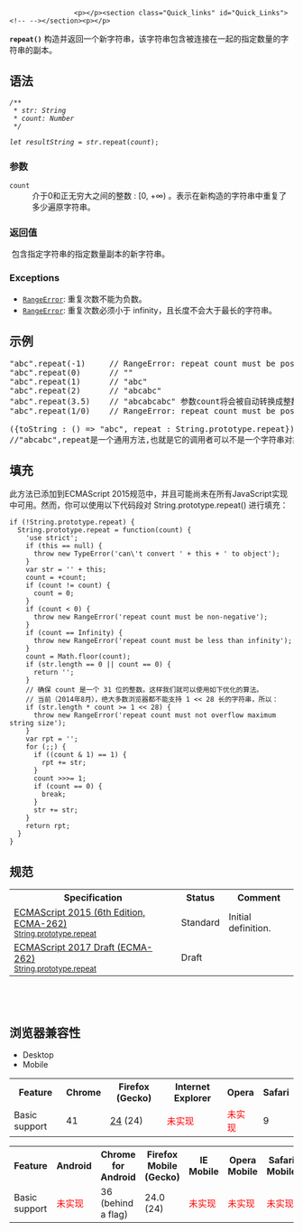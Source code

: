 
                
                  
                    <p></p><section class="Quick_links" id="Quick_Links"><!-- --></section><p></p>

<p><strong><code>repeat()</code></strong>&#xA0;&#x6784;&#x9020;&#x5E76;&#x8FD4;&#x56DE;&#x4E00;&#x4E2A;&#x65B0;&#x5B57;&#x7B26;&#x4E32;&#xFF0C;&#x8BE5;&#x5B57;&#x7B26;&#x4E32;&#x5305;&#x542B;&#x88AB;&#x8FDE;&#x63A5;&#x5728;&#x4E00;&#x8D77;&#x7684;&#x6307;&#x5B9A;&#x6570;&#x91CF;&#x7684;&#x5B57;&#x7B26;&#x4E32;&#x7684;&#x526F;&#x672C;&#x3002;</p>

<h2 name="Syntax" id="Syntax">&#x8BED;&#x6CD5;</h2>

<pre class="syntaxbox"><code><var>/** 
 * str: String
 * count: Number
 */

let resultString = str</var>.repeat(<var>count</var>);</code></pre>

<h3 name="Parameters" id="Parameters">&#x53C2;&#x6570;</h3>

<dl>
 <dt><code>count</code></dt>
 <dd>&#x4ECB;&#x4E8E;0&#x548C;&#x6B63;&#x65E0;&#x7A77;&#x5927;&#x4E4B;&#x95F4;&#x7684;&#x6574;&#x6570; : [0, +&#x221E;) &#x3002;&#x8868;&#x793A;&#x5728;&#x65B0;&#x6784;&#x9020;&#x7684;&#x5B57;&#x7B26;&#x4E32;&#x4E2D;&#x91CD;&#x590D;&#x4E86;&#x591A;&#x5C11;&#x904D;&#x539F;&#x5B57;&#x7B26;&#x4E32;&#x3002;</dd>
</dl>

<h3 id="&#x8FD4;&#x56DE;&#x503C;">&#x8FD4;&#x56DE;&#x503C;</h3>

<p>&#xA0;&#x5305;&#x542B;&#x6307;&#x5B9A;&#x5B57;&#x7B26;&#x4E32;&#x7684;&#x6307;&#x5B9A;&#x6570;&#x91CF;&#x526F;&#x672C;&#x7684;&#x65B0;&#x5B57;&#x7B26;&#x4E32;&#x3002;</p>

<h3 id="Exceptions">Exceptions</h3>

<ul>
 <li><a href="/zh-CN/docs/Web/JavaScript/Reference/Errors/Negative_repetition_count" class="new" title="&#x6B64;&#x9875;&#x9762;&#x4ECD;&#x672A;&#x88AB;&#x672C;&#x5730;&#x5316;, &#x671F;&#x5F85;&#x60A8;&#x7684;&#x7FFB;&#x8BD1;!"><code>RangeError</code></a>: &#x91CD;&#x590D;&#x6B21;&#x6570;&#x4E0D;&#x80FD;&#x4E3A;&#x8D1F;&#x6570;&#x3002;</li>
 <li><a href="/zh-CN/docs/Web/JavaScript/Reference/Errors/Resulting_string_too_large" class="new" title="&#x6B64;&#x9875;&#x9762;&#x4ECD;&#x672A;&#x88AB;&#x672C;&#x5730;&#x5316;, &#x671F;&#x5F85;&#x60A8;&#x7684;&#x7FFB;&#x8BD1;!"><code>RangeError</code></a>:&#xA0;&#x91CD;&#x590D;&#x6B21;&#x6570;&#x5FC5;&#x987B;&#x5C0F;&#x4E8E;&#xA0;infinity&#xFF0C;&#x4E14;&#x957F;&#x5EA6;&#x4E0D;&#x4F1A;&#x5927;&#x4E8E;&#x6700;&#x957F;&#x7684;&#x5B57;&#x7B26;&#x4E32;&#x3002;</li>
</ul>

<h2 name="Examples" id="Examples">&#x793A;&#x4F8B;</h2>

<pre class="brush:js"><span class="difflineplus">&quot;abc&quot;.repeat(-1)     // </span>RangeError: repeat count must be positive and less than inifinity
<span class="difflineplus">&quot;abc&quot;.repeat(0)      // &quot;&quot;</span>
<span class="difflineplus">&quot;abc&quot;.repeat(1)      // &quot;abc&quot;</span>
<span class="difflineplus">&quot;abc&quot;.repeat(2)      // &quot;</span>abcabc<span class="difflineplus">&quot;
</span>&quot;abc&quot;.repeat(3.5)<span class="difflineplus">    // &quot;abcabcabc&quot; &#x53C2;&#x6570;count&#x5C06;&#x4F1A;&#x88AB;&#x81EA;&#x52A8;&#x8F6C;&#x6362;&#x6210;&#x6574;&#x6570;.
</span><span class="difflineplus">&quot;abc&quot;.repeat(1/0)    //</span> RangeError: repeat count must be positive and less than inifinity

<span class="difflineplus">({toString : () =&gt; &quot;abc&quot;, repeat : String.prototype.repeat}</span><span class="difflineplus">).repeat(2)   
</span><span class="difflineplus">//&quot;</span>abcabc<span class="difflineplus">&quot;,repeat&#x662F;&#x4E00;&#x4E2A;&#x901A;&#x7528;&#x65B9;&#x6CD5;</span>,&#x4E5F;&#x5C31;&#x662F;&#x5B83;&#x7684;&#x8C03;&#x7528;&#x8005;&#x53EF;&#x4EE5;&#x4E0D;&#x662F;&#x4E00;&#x4E2A;&#x5B57;&#x7B26;&#x4E32;&#x5BF9;&#x8C61;.</pre>

<h2 id="&#x586B;&#x5145;">&#x586B;&#x5145;</h2>

<p>&#x6B64;&#x65B9;&#x6CD5;&#x5DF2;&#x6DFB;&#x52A0;&#x5230;ECMAScript 2015&#x89C4;&#x8303;&#x4E2D;&#xFF0C;&#x5E76;&#x4E14;&#x53EF;&#x80FD;&#x5C1A;&#x672A;&#x5728;&#x6240;&#x6709;JavaScript&#x5B9E;&#x73B0;&#x4E2D;&#x53EF;&#x7528;&#x3002;&#x7136;&#x800C;&#xFF0C;&#x4F60;&#x53EF;&#x4EE5;&#x4F7F;&#x7528;&#x4EE5;&#x4E0B;&#x4EE3;&#x7801;&#x6BB5;&#x5BF9; String.prototype.repeat() &#x8FDB;&#x884C;&#x586B;&#x5145;&#xFF1A;</p>

<pre class="brush: js  language-js"><code class="language-js"><span class="keyword token">if</span> <span class="punctuation token">(</span><span class="operator token">!</span>String<span class="punctuation token">.</span>prototype<span class="punctuation token">.</span>repeat<span class="punctuation token">)</span> <span class="punctuation token">{</span>
  String<span class="punctuation token">.</span>prototype<span class="punctuation token">.</span>repeat <span class="operator token">=</span> <span class="keyword token">function</span><span class="punctuation token">(</span>count<span class="punctuation token">)</span> <span class="punctuation token">{</span>
    <span class="string token">&apos;use strict&apos;</span><span class="punctuation token">;</span>
    <span class="keyword token">if</span> <span class="punctuation token">(</span><span class="keyword token">this</span> <span class="operator token">==</span> <span class="keyword token">null</span><span class="punctuation token">)</span> <span class="punctuation token">{</span>
      <span class="keyword token">throw</span> <span class="keyword token">new</span> <span class="class-name token">TypeError</span><span class="punctuation token">(</span><span class="string token">&apos;can\&apos;t convert &apos;</span> <span class="operator token">+</span> <span class="keyword token">this</span> <span class="operator token">+</span> <span class="string token">&apos; to object&apos;</span><span class="punctuation token">)</span><span class="punctuation token">;</span>
    <span class="punctuation token">}</span>
    <span class="keyword token">var</span> str <span class="operator token">=</span> <span class="string token">&apos;&apos;</span> <span class="operator token">+</span> <span class="keyword token">this</span><span class="punctuation token">;</span>
    count <span class="operator token">=</span> <span class="operator token">+</span>count<span class="punctuation token">;</span>
    <span class="keyword token">if</span> <span class="punctuation token">(</span>count <span class="operator token">!</span><span class="operator token">=</span> count<span class="punctuation token">)</span> <span class="punctuation token">{</span>
      count <span class="operator token">=</span> <span class="number token">0</span><span class="punctuation token">;</span>
    <span class="punctuation token">}</span>
    <span class="keyword token">if</span> <span class="punctuation token">(</span>count <span class="operator token">&lt;</span> <span class="number token">0</span><span class="punctuation token">)</span> <span class="punctuation token">{</span>
      <span class="keyword token">throw</span> <span class="keyword token">new</span> <span class="class-name token">RangeError</span><span class="punctuation token">(</span><span class="string token">&apos;repeat count must be non-negative&apos;</span><span class="punctuation token">)</span><span class="punctuation token">;</span>
    <span class="punctuation token">}</span>
    <span class="keyword token">if</span> <span class="punctuation token">(</span>count <span class="operator token">==</span> <span class="number token">Infinity</span><span class="punctuation token">)</span> <span class="punctuation token">{</span>
      <span class="keyword token">throw</span> <span class="keyword token">new</span> <span class="class-name token">RangeError</span><span class="punctuation token">(</span><span class="string token">&apos;repeat count must be less than infinity&apos;</span><span class="punctuation token">)</span><span class="punctuation token">;</span>
    <span class="punctuation token">}</span>
    count <span class="operator token">=</span> Math<span class="punctuation token">.</span><span class="function token">floor<span class="punctuation token">(</span></span>count<span class="punctuation token">)</span><span class="punctuation token">;</span>
    <span class="keyword token">if</span> <span class="punctuation token">(</span>str<span class="punctuation token">.</span>length <span class="operator token">==</span> <span class="number token">0</span> <span class="operator token">||</span> count <span class="operator token">==</span> <span class="number token">0</span><span class="punctuation token">)</span> <span class="punctuation token">{</span>
      <span class="keyword token">return</span> <span class="string token">&apos;&apos;</span><span class="punctuation token">;</span>
    <span class="punctuation token">}</span>
   <span class="comment token"> // &#x786E;&#x4FDD; count &#x662F;&#x4E00;&#x4E2A; 31 &#x4F4D;&#x7684;&#x6574;&#x6570;&#x3002;&#x8FD9;&#x6837;&#x6211;&#x4EEC;&#x5C31;&#x53EF;&#x4EE5;&#x4F7F;&#x7528;&#x5982;&#x4E0B;&#x4F18;&#x5316;&#x7684;&#x7B97;&#x6CD5;&#x3002;
    // &#x5F53;&#x524D;&#xFF08;2014&#x5E74;8&#x6708;&#xFF09;&#xFF0C;&#x7EDD;&#x5927;&#x591A;&#x6570;&#x6D4F;&#x89C8;&#x5668;&#x90FD;&#x4E0D;&#x80FD;&#x652F;&#x6301; 1 &lt;&lt; 28 &#x957F;&#x7684;&#x5B57;&#x7B26;&#x4E32;&#xFF0C;&#x6240;&#x4EE5;&#xFF1A;</span><span class="comment token">
</span>    <span class="keyword token">if</span> <span class="punctuation token">(</span>str<span class="punctuation token">.</span>length <span class="operator token">*</span> count <span class="operator token">&gt;=</span> <span class="number token">1</span> <span class="operator token">&lt;</span><span class="operator token">&lt;</span> <span class="number token">28</span><span class="punctuation token">)</span> <span class="punctuation token">{</span>
      <span class="keyword token">throw</span> <span class="keyword token">new</span> <span class="class-name token">RangeError</span><span class="punctuation token">(</span><span class="string token">&apos;repeat count must not overflow maximum string size&apos;</span><span class="punctuation token">)</span><span class="punctuation token">;</span>
    <span class="punctuation token">}</span>
    <span class="keyword token">var</span> rpt <span class="operator token">=</span> <span class="string token">&apos;&apos;</span><span class="punctuation token">;</span>
    <span class="keyword token">for</span> <span class="punctuation token">(</span><span class="punctuation token">;</span><span class="punctuation token">;</span><span class="punctuation token">)</span> <span class="punctuation token">{</span>
      <span class="keyword token">if</span> <span class="punctuation token">(</span><span class="punctuation token">(</span>count <span class="operator token">&amp;</span> <span class="number token">1</span><span class="punctuation token">)</span> <span class="operator token">==</span> <span class="number token">1</span><span class="punctuation token">)</span> <span class="punctuation token">{</span>
        rpt <span class="operator token">+</span><span class="operator token">=</span> str<span class="punctuation token">;</span>
      <span class="punctuation token">}</span>
      count <span class="operator token">&gt;</span><span class="operator token">&gt;</span><span class="operator token">&gt;=</span> <span class="number token">1</span><span class="punctuation token">;</span>
      <span class="keyword token">if</span> <span class="punctuation token">(</span>count <span class="operator token">==</span> <span class="number token">0</span><span class="punctuation token">)</span> <span class="punctuation token">{</span>
        <span class="keyword token">break</span><span class="punctuation token">;</span>
      <span class="punctuation token">}</span>
      str <span class="operator token">+</span><span class="operator token">=</span> str<span class="punctuation token">;</span>
    <span class="punctuation token">}</span>
    <span class="keyword token">return</span> rpt<span class="punctuation token">;</span>
  <span class="punctuation token">}</span>
<span class="punctuation token">}</span></code></pre>

<h2 id="&#x89C4;&#x8303;">&#x89C4;&#x8303;</h2>

<table class="standard-table">
 <tbody>
  <tr>
   <th scope="col">Specification</th>
   <th scope="col">Status</th>
   <th scope="col">Comment</th>
  </tr>
  <tr>
   <td><a href="http://www.ecma-international.org/ecma-262/6.0/#sec-string.prototype.repeat" class="external" lang="en" hreflang="en">ECMAScript 2015 (6th Edition, ECMA-262)<br><small lang="zh-CN">String.prototype.repeat</small></a></td>
   <td><span class="spec-Standard">Standard</span></td>
   <td>Initial definition.</td>
  </tr>
  <tr>
   <td><a href="https://tc39.github.io/ecma262/#sec-string.prototype.repeat" class="external" lang="en" hreflang="en">ECMAScript 2017 Draft (ECMA-262)<br><small lang="zh-CN">String.prototype.repeat</small></a></td>
   <td><span class="spec-Draft">Draft</span></td>
   <td>&#xA0;</td>
  </tr>
 </tbody>
</table>

<h2 name="Browser_compatibility" id="Browser_compatibility">&#xA0;</h2>

<h2 name="Browser_compatibility" id="Browser_compatibility">&#x6D4F;&#x89C8;&#x5668;&#x517C;&#x5BB9;&#x6027;</h2>

<div><div class="htab">
    <a name="AutoCompatibilityTable" id="AutoCompatibilityTable"></a>
    <ul>
        <li class="selected"><a>Desktop</a></li>
        <li><a>Mobile</a></li>
    </ul>
</div></div>

<div>
<div id="compat-desktop">
<table class="compat-table">
 <tbody>
  <tr>
   <th>Feature</th>
   <th>Chrome</th>
   <th>Firefox (Gecko)</th>
   <th>Internet Explorer</th>
   <th>Opera</th>
   <th>Safari</th>
  </tr>
  <tr>
   <td>Basic support</td>
   <td>41&#xA0;</td>
   <td><a href="/en-US/Firefox/Releases/24" title="Released on 2013-09-17.">24</a> (24)</td>
   <td><span style="color: #f00;">&#x672A;&#x5B9E;&#x73B0;</span></td>
   <td><span style="color: #f00;">&#x672A;&#x5B9E;&#x73B0;</span></td>
   <td>9</td>
  </tr>
 </tbody>
</table>
</div>

<div id="compat-mobile">
<table class="compat-table">
 <tbody>
  <tr>
   <th>Feature</th>
   <th>Android</th>
   <th>Chrome for Android</th>
   <th>Firefox Mobile (Gecko)</th>
   <th>IE Mobile</th>
   <th>Opera Mobile</th>
   <th>Safari Mobile</th>
  </tr>
  <tr>
   <td>Basic support</td>
   <td><span style="color: #f00;">&#x672A;&#x5B9E;&#x73B0;</span></td>
   <td>36 (behind a flag)</td>
   <td>24.0 (24)</td>
   <td><span style="color: #f00;">&#x672A;&#x5B9E;&#x73B0;</span></td>
   <td><span style="color: #f00;">&#x672A;&#x5B9E;&#x73B0;</span></td>
   <td><span style="color: #f00;">&#x672A;&#x5B9E;&#x73B0;</span></td>
  </tr>
 </tbody>
</table>
</div>

<p>&#xA0;</p>
</div>
                  
                
              